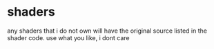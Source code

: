 # shaders
any shaders that i do not own will have the original source listed in the shader code.
use what you like, i dont care
